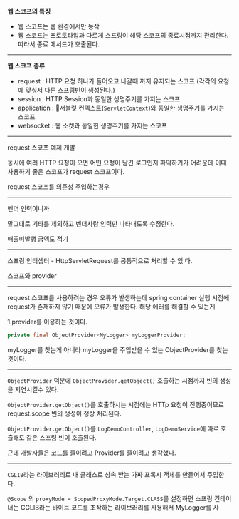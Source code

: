 
**웹 스코프의 특징**

- 웹 스코프는 웹 환경에서만 동작  
- 웹 스코프는 프로토타입과 다르게 스프링이 해당 스코프의 종료시점까지 관리한다. 따라서 종료 메서드가 호출된다.

----

**웹 스코프 종류**

- request : HTTP 요청 하나가 들어오고 나갈때 까지 유지되는 스코프 (각각의 요청에 맞춰서 다른 스프링빈이 생성된다.)
- session : HTTP Session과 동일한 생명주기를 가지는 스코프
- application : 서블릿 컨텍스트(`ServletContext`)와 동일한 생명주기를 가지는 스코프
- websocket : 웹 소켓과 동일한 생명주기를 가지는 스코프

---

request 스코프 예제 개발

동시에 여러 HTTP 요청이 오면 어떤 요청이 남긴 로그인지 파악하기가 어려운데 이때 사용하기 좋은 스코프가 request 스코프이다.

request 스코프를 의존성 주입하는경우

---

벤더 인력이니까 

말그대로 기타를 제외하고 
벤더사랑 인력만 나타내도록 수정한다.

매출미발행 금액도 적기

---

스프링 인터셉터 - HttpServletRequest를 공통적으로 처리할 수 있
다.

스코프와 provider


---
request 스코프를 사용하려는 경우 오류가 발생하는데
spring container 실행 시점에 request가 존재하지 않기 때문에 오류가 발생한다. 해당 에러를 해결할 수 있는게

1.provider를 이용하는 것이다.

```java
private final ObjectProvider<MyLogger> myLoggerProvider;
```

myLogger를 찾는게 아니라 myLogger을 주입받을 수 있는 ObjectProvider를 찾는것이다.

---

`ObjectProvider` 덕분에 `ObjectProvider.getObject()` 호출하는 시점까지 빈의 생성을 지연시킬수 있다.

`ObjectProvider.getObject()`를 호출하시는 시점에는 HTTp 요청이 진행중이므로 request.scope 빈의 생성이 정상 처리된다.

`ObjectProvider.getObject()`를 `LogDemoController`, `LogDemoService`에 따로 호츌해도 같은 스프링 빈이 호출된다.

근데 개발자들은 코드를 줄이려고 Provider를 줄이려고 생각했다.

---

`CGLIB`라는 라이브러리로 내 클래스로 상속 받는 가짜 프록시 객체를 만들어서 주입한다.

`@Scope` 의 `proxyMode = ScopedProxyMode.Target.CLASS`를 설정하면 스프링 컨테이너는 CGLIB라는 바이트 코드를 조작하는 라이브러리를 사용해서 MyLogger를 사